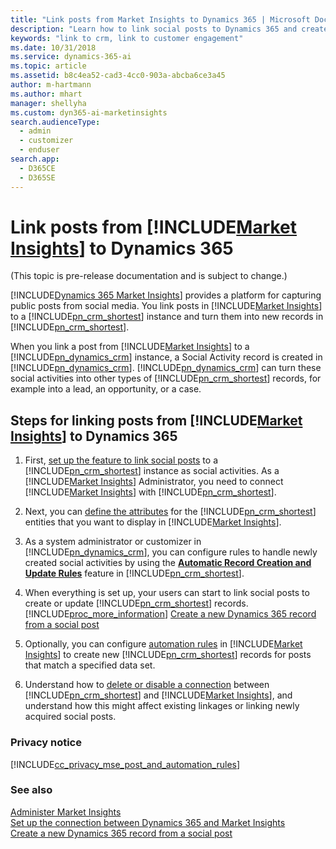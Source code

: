 ```yaml
---
title: "Link posts from Market Insights to Dynamics 365 | Microsoft Docs"
description: "Learn how to link social posts to Dynamics 365 and create new case or lead records."
keywords: "link to crm, link to customer engagement"
ms.date: 10/31/2018
ms.service: dynamics-365-ai
ms.topic: article
ms.assetid: b8c4ea52-cad3-4cc0-903a-abcba6ce3a45
author: m-hartmann
ms.author: mhart
manager: shellyha
ms.custom: dyn365-ai-marketinsights
search.audienceType: 
  - admin
  - customizer
  - enduser
search.app: 
  - D365CE
  - D365SE
---
```


# Link posts from [!INCLUDE[Market Insights](../includes/pn-market-insights-short.md)] to Dynamics 365

(This topic is pre-release documentation and is subject to change.)

[!INCLUDE[Dynamics 365 Market Insights](../includes/pn-market-insights-long.md)] provides a platform for capturing public posts from social media. You link posts in [!INCLUDE[Market Insights](../includes/pn-market-insights-short.md)] to a [!INCLUDE[pn_crm_shortest](../includes/pn-crm-shortest.md)] instance and turn them into new records in [!INCLUDE[pn_crm_shortest](../includes/pn-crm-shortest.md)].

When you link a post from [!INCLUDE[Market Insights](../includes/pn-market-insights-short.md)] to a [!INCLUDE[pn_dynamics_crm](../includes/pn-dynamics-crm.md)] instance, a Social Activity record is created in [!INCLUDE[pn_dynamics_crm](../includes/pn-dynamics-crm.md)]. [!INCLUDE[pn_dynamics_crm](../includes/pn-dynamics-crm.md)] can turn these social activities into other types of [!INCLUDE[pn_crm_shortest](../includes/pn-crm-shortest.md)] records, for example into a lead, an opportunity, or a case.
  
## Steps for linking posts from [!INCLUDE[Market Insights](../includes/pn-market-insights-short.md)] to Dynamics 365  

1. First, [set up the feature to link social posts](connect-dynamics-365-record-creation.md) to a [!INCLUDE[pn_crm_shortest](../includes/pn-crm-shortest.md)] instance as social activities. As a [!INCLUDE[Market Insights](../includes/pn-market-insights-short.md)] Administrator, you need to connect [!INCLUDE[Market Insights](../includes/pn-market-insights-short.md)] with [!INCLUDE[pn_crm_shortest](../includes/pn-crm-shortest.md)].   
  
2. Next, you can [define the attributes](create-dynamics-365-record-from-social-post.md) for the [!INCLUDE[pn_crm_shortest](../includes/pn-crm-shortest.md)] entities that you want to display in [!INCLUDE[Market Insights](../includes/pn-market-insights-short.md)].   
  
3. As a system administrator or customizer in [!INCLUDE[pn_dynamics_crm](../includes/pn-dynamics-crm.md)], you can configure rules to handle newly created social activities by using the [**Automatic Record Creation and Update Rules**](configure-automatic-record-creation.md) feature in [!INCLUDE[pn_crm_shortest](../includes/pn-crm-shortest.md)].   
  
4. When everything is set up, your users can start to link social posts to create or update [!INCLUDE[pn_crm_shortest](../includes/pn-crm-shortest.md)] records.   
   [!INCLUDE[proc_more_information](../includes/proc-more-information.md)] [Create a new Dynamics 365 record from a social post](create-dynamics-365-record-from-social-post.md)  
  
5. Optionally, you can configure [automation rules](automation-rules.md) in [!INCLUDE[Market Insights](../includes/pn-market-insights-short.md)] to create new [!INCLUDE[pn_crm_shortest](../includes/pn-crm-shortest.md)] records for posts that match a specified data set.   
  
6. Understand how to [delete or disable a connection](manage-connection-dynamics-365-record-creation.md) between [!INCLUDE[pn_crm_shortest](../includes/pn-crm-shortest.md)] and [!INCLUDE[Market Insights](../includes/pn-market-insights-short.md)], and understand how this might affect existing linkages or linking newly acquired social posts.   
  
### Privacy notice 
 
 [!INCLUDE[cc_privacy_mse_post_and_automation_rules](../includes/cc-privacy-market-insights-post-and-automation-rules.md)]  
  
### See also  

 [Administer Market Insights](settings-administration.md)   
 [Set up the connection between Dynamics 365 and Market Insights](connect-dynamics-365-record-creation.md)   
 [Create a new Dynamics 365 record from a social post](create-dynamics-365-record-from-social-post.md)
